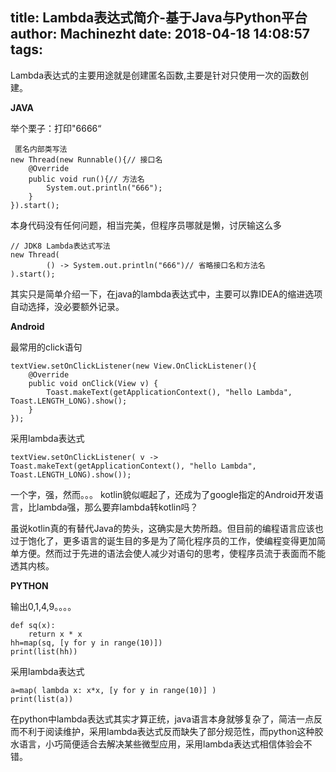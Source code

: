 title: Lambda表达式简介-基于Java与Python平台
author: Machinezht
date: 2018-04-18 14:08:57
tags:
---
Lambda表达式的主要用途就是创建匿名函数,主要是针对只使用一次的函数创建。

**JAVA**

举个栗子：打印"6666“
```
 匿名内部类写法
new Thread(new Runnable(){// 接口名
    @Override
    public void run(){// 方法名
        System.out.println("666");
    }
}).start();
```
<!-- more -->
本身代码没有任何问题，相当完美，但程序员哪就是懒，讨厌输这么多
```
// JDK8 Lambda表达式写法
new Thread(
        () -> System.out.println("666")// 省略接口名和方法名
).start();
```
其实只是简单介绍一下，在java的lambda表达式中，主要可以靠IDEA的缩进选项自动选择，没必要额外记录。

**Android**

最常用的click语句
```
textView.setOnClickListener(new View.OnClickListener(){
    @Override
    public void onClick(View v) {
        Toast.makeText(getApplicationContext(), "hello Lambda", Toast.LENGTH_LONG).show();
    }
});
```
采用lambda表达式

```
textView.setOnClickListener( v -> Toast.makeText(getApplicationContext(), "hello Lambda", Toast.LENGTH_LONG).show());
```
一个字，强，然而。。。
kotlin貌似崛起了，还成为了google指定的Android开发语言，比lambda强，那么要弃lambda转kotlin吗？

虽说kotlin真的有替代Java的势头，这确实是大势所趋。但目前的编程语言应该也过于饱化了，更多语言的诞生目的多是为了简化程序员的工作，使编程变得更加简单方便。然而过于先进的语法会使人减少对语句的思考，使程序员流于表面而不能透其内核。




**PYTHON**

输出0,1,4,9。。。。
```
def sq(x):
    return x * x
hh=map(sq, [y for y in range(10)])
print(list(hh))
```
采用lambda表达式

```
a=map( lambda x: x*x, [y for y in range(10)] )
print(list(a))
```
在python中lambda表达式其实才算正统，java语言本身就够复杂了，简洁一点反而不利于阅读维护，采用lambda表达式反而缺失了部分规范性，而python这种胶水语言，小巧简便适合去解决某些微型应用，采用lambda表达式相信体验会不错。